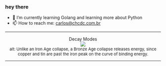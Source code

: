 ### hey there 

- :seedling: I’m currently learning Golang and learning more about Python
- :mailbox: How to reach me: carlos@chcdc.com.br


---


<!-- xkcd -->
<p align="center">Decay Modes</br><img src=https://imgs.xkcd.com/comics/decay_modes.png></br><font size =2>alt: Unlike an Iron Age collapse, a Bronze Age collapse releases energy, since copper and tin are past the iron peak on the curve of binding energy.</br></font></p></table></p> 


<!-- xkcd -->
---
